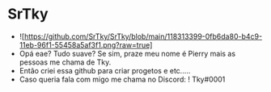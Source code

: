 # SrTky
- ![https://github.com/SrTky/SrTky/blob/main/118313399-0fb6da80-b4c9-11eb-96f1-55458a5af3f1.png?raw=true]
- Opá eae? Tudo suave? Se sim, praze meu nome é Pierry mais as pessoas me chama de Tky.
- Então criei essa github para criar progetos e etc.....
- Caso queria fala com migo me chama no Discord: !        Tky#0001
